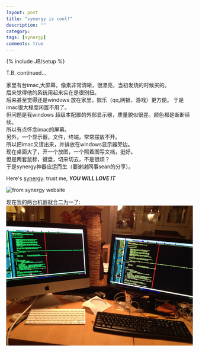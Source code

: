 ```yaml
---
layout: post
title: "synergy is cool!"
description: ""
category: 
tags: [synergy]
comments: true
---
```

{% include JB/setup %}

T.B. continued...

家里有台imac,大屏幕，像素非常清晰，很漂亮，当初发烧的时候买的。  
后来觉得他的系统用起来实在是很别扭。  
后来甚至觉得还是windows 放在家里，娱乐（qq,网银，游戏）更方便。
于是imac很大程度闲置不用了。  
但问题是我windows 超级本配置的外部显示器，质量貌似很差。颜色都是断断续续。  
所以有点怀念imac的屏幕。  
另外，一个显示器，文件，终端，常常摆放不开。  
所以把imac又请出来，并排放在windows显示器旁边。  
现在桌面大了，开一个放图，一个照着图写文档，挺好。  
但是两套鼠标，键盘，切来切去，不是很烦？  
于是synergy神器应运而生（要谢谢同事sean的分享）。  


Here's [synergy](http://synergy-foss.org/download/).  trust me, ***YOU WILL LOVE IT***

![from synergy website](http://synergy-foss.org/img/splash/splash-en.jpg)

<!--
don't work, must be in another folder that is in the same level of _post
![现在我的两台机器可以合二为一了](http://pinggit.github.com/_post/home-PCs.jpg "homePCs")  

this works:
现在我的两台机器可以合二为一了:
![homePCs](http://pinggit.github.com/assets/images/home-PCs.jpg "homePCs")  

    but need to add these into _config.yml, so not convenient
    # try:
    img_url: http://pinggit.github.com/assets/images
  
this should work the same as above, but not, don't know why
![现在我的两台机器可以合二为一了]( {{site.img_url }}/home-PCs.jpg "homePCs")


-->

现在我的两台机器就合二为一了:
![myhome](/images/home-PCs.jpg "homePCs")  


